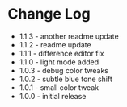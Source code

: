 # Change Log

* 1.1.3 - another readme update
* 1.1.2 - readme update
* 1.1.1 - difference editor fix
* 1.1.0 - light mode added
* 1.0.3 - debug color tweaks
* 1.0.2 - subtle blue tone shift
* 1.0.1 - small color tweak
* 1.0.0 - initial release
